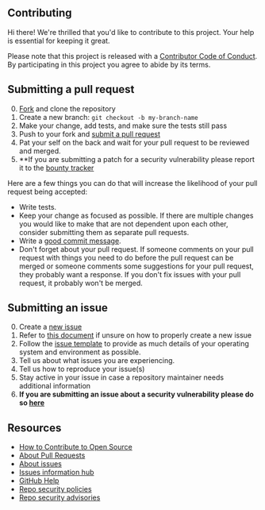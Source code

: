 ## Contributing

[fork]: https://github.com/github/SoftU2F/fork
[pr]: https://github.com/github/SoftU2F/compare
[code-of-conduct]: CODE_OF_CONDUCT.md
[issue-template]: issue_template.md

Hi there! We're thrilled that you'd like to contribute to this project. Your help is essential for keeping it great.

Please note that this project is released with a [Contributor Code of Conduct][code-of-conduct]. By participating in this project you agree to abide by its terms.

## Submitting a pull request

0. [Fork][fork] and clone the repository
0. Create a new branch: `git checkout -b my-branch-name`
0. Make your change, add tests, and make sure the tests still pass
0. Push to your fork and [submit a pull request][pr]
0. Pat your self on the back and wait for your pull request to be reviewed and merged.
0. **If you are submitting a patch for a security vulnerability please report it to the [bounty tracker](https://hackerone.com/github**)

Here are a few things you can do that will increase the likelihood of your pull request being accepted:

- Write tests.
- Keep your change as focused as possible. If there are multiple changes you would like to make that are not dependent upon each other, consider submitting them as separate pull requests.
- Write a [good commit message](http://tbaggery.com/2008/04/19/a-note-about-git-commit-messages.html).
- Don't forget about your pull request. If someone comments on your pull request with things you need to do before the pull request can be merged or someone comments some suggestions for your pull request, they probably want a response. If you don't fix issues with your pull request, it probably won't be merged.

## Submitting an issue
0. Create a [new issue](https://github.com/github/SoftU2F/issues/new)
0. Refer to [this document](https://help.github.com/en/github/managing-your-work-on-github/creating-an-issue) if unsure on how to properly create a new issue
0. Follow the [issue template](issue_template.md) to provide as much details of your operating system and environment as    possible.
0. Tell us about what issues you are experiencing.
0. Tell us how to reproduce your issue(s)
0. Stay active in your issue in case a repository maintainer needs additional information
0. **If you are submitting an issue about a security vulnerability please do so [here](https://hackerone.com/github)**

## Resources

- [How to Contribute to Open Source](https://opensource.guide/how-to-contribute/)
- [About Pull Requests](https://help.github.com/articles/about-pull-requests/)
- [About issues](https://help.github.com/en/github/managing-your-work-on-github/about-issues)
- [Issues information hub](https://help.github.com/en/github/managing-your-work-on-github/managing-your-work-with-issues)
- [GitHub Help](https://help.github.com)
- [Repo security policies](https://github.com/github/SoftU2F/security/policy)
- [Repo security advisories](https://github.com/github/SoftU2F/security/advisories)
